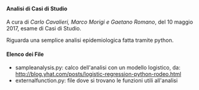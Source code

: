 #### Analisi di Casi di Studio ####
A cura di _Carlo Cavalieri, Marco Morigi e Gaetano Romano_, del 10 maggio 2017, esame di Casi di Studio.

Riguarda una semplice analisi epidemiologica fatta tramite python. 

#### Elenco dei File ####

- sampleanalysis.py: calco dell'analisi con un modello logistico, da: http://blog.yhat.com/posts/logistic-regression-python-rodeo.html
- externalfunction.py: file dove si trovano le funzioni utili all'analisi
